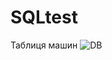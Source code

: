 # SQLtest

Таблиця машин
![DB](https://user-images.githubusercontent.com/106430549/231750042-b8568e59-b37f-48d7-a6c4-396aa523955d.jpg)
